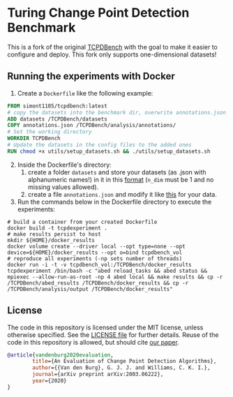 # Turing Change Point Detection Benchmark
This is a fork of the original [TCPDBench](https://github.com/alan-turing-institute/TCPDBench) with the goal to make it easier to configure and deploy. This fork only supports one-dimensional datasets!

## Running the experiments with Docker
1. Create a `Dockerfile` like the following example:
```dockerfile
FROM simont1105/tcpdbench:latest
# copy the datasets into the benchmark dir, overwrite annotations.json
ADD datasets /TCPDBench/datasets
COPY annotations.json /TCPDBench/analysis/annotations/
# Set the working directory
WORKDIR TCPDBench
# Update the datasets in the config files to the added ones
RUN chmod +x utils/setup_datasets.sh && ./utils/setup_datasets.sh
```
2. Inside the Dockerfile's directory:
   1. create a folder `datasets` and store your datasets (as .json with alphanumeric names!) in it in this [format](https://github.com/alan-turing-institute/TCPD/blob/master/datasets/bank/bank.json) (`n_dim` must be 1 and no missing values allowed).
   2. create a file `annotations.json` and modify it like [this](https://github.com/alan-turing-institute/TCPD/blob/master/annotations.json) for your data.
3. Run the commands below in the Dockerfile directory to execute the experiments:
```shell
# build a container from your created Dockerfile
docker build -t tcpdexperiment .
# make results persist to host
mkdir ${HOME}/docker_results
docker volume create --driver local --opt type=none --opt device=${HOME}/docker_results --opt o=bind tcpdbench_vol
# reproduce all experiments (-np sets number of threads)
docker run -i -t -v tcpdbench_vol:/TCPDBench/docker_results tcpdexperiment /bin/bash -c "abed reload_tasks && abed status && mpiexec --allow-run-as-root -np 4 abed local && make results && cp -r /TCPDBench/abed_results /TCPDBench/docker_results && cp -r /TCPDBench/analysis/output /TCPDBench/docker_results"
```

## License
The code in this repository is licensed under the MIT license, unless 
otherwise specified. See the [LICENSE file](LICENSE) for further details. 
Reuse of the code in this repository is allowed, but should cite [our 
paper](https://arxiv.org/abs/2003.06222).
```bib
@article{vandenburg2020evaluation,
        title={An Evaluation of Change Point Detection Algorithms},
        author={{Van den Burg}, G. J. J. and Williams, C. K. I.},
        journal={arXiv preprint arXiv:2003.06222},
        year={2020}
}
```